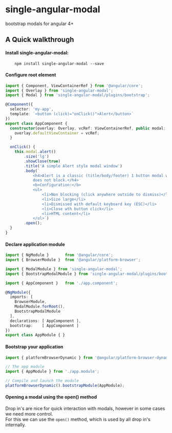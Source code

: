 # single-angular-modal

bootstrap modals for angular 4+

## A Quick walkthrough

#### Install **single-angular-modal**:
```
    npm install single-angular-modal --save
```

#### Configure root element
```ts
import { Component, ViewContainerRef } from '@angular/core';
import { Overlay } from 'single-angular-modal';
import { Modal } from 'single-angular-modal/plugins/bootstrap';

@Component({
  selector: 'my-app',
  template: `<button (click)="onClick()">Alert</button>`
})
export class AppComponent {
  constructor(overlay: Overlay, vcRef: ViewContainerRef, public modal: Modal) {
    overlay.defaultViewContainer = vcRef;
  }

  onClick() {
    this.modal.alert()
        .size('lg')
        .showClose(true)
        .title('A simple Alert style modal window')
        .body(`
            <h4>Alert is a classic (title/body/footer) 1 button modal window that
            does not block.</h4>
            <b>Configuration:</b>
            <ul>
                <li>Non blocking (click anywhere outside to dismiss)</li>
                <li>Size large</li>
                <li>Dismissed with default keyboard key (ESC)</li>
                <li>Close wth button click</li>
                <li>HTML content</li>
            </ul>`)
        .open();
  }
}
```

#### Declare application module
```ts
import { NgModule }       from '@angular/core';
import { BrowserModule }  from '@angular/platform-browser';

import { ModalModule } from 'single-angular-modal';
import { BootstrapModalModule } from 'single-angular-modal/plugins/bootstrap';

import { AppComponent }   from './app.component';

@NgModule({
  imports: [
    BrowserModule,
    ModalModule.forRoot(),
    BootstrapModalModule
  ],
  declarations: [ AppComponent ],
  bootstrap:    [ AppComponent ]
})
export class AppModule { }

```
#### Bootstrap your application
```ts
import { platformBrowserDynamic } from '@angular/platform-browser-dynamic';

// The app module
import { AppModule } from './app.module';

// Compile and launch the module
platformBrowserDynamic().bootstrapModule(AppModule);
```



#### Opening a modal using the open() method
Drop in's are nice for quick interaction with modals, however in some cases we need more control.  
For this we can use the `open()` method, which is used by all drop in's internally.
